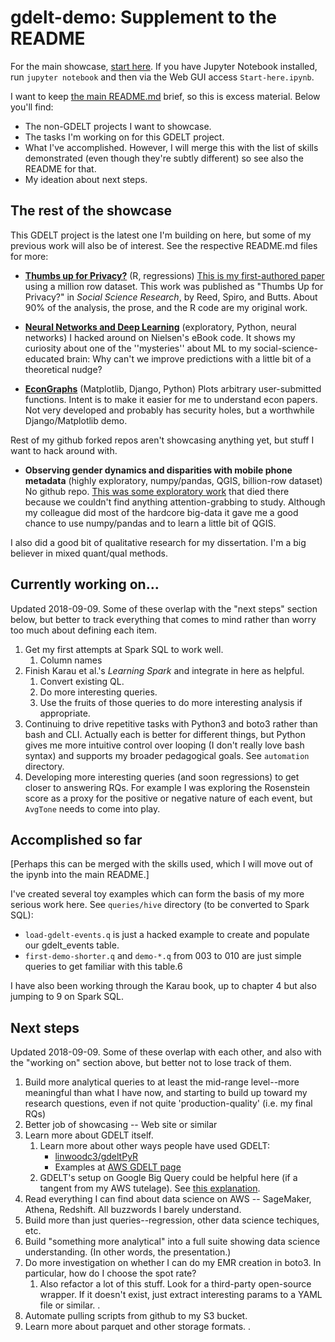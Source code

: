# gdelt-demo: Supplement to the README

<!--div class="w3-container w3-pale-blue w3-leftbar w3-border-blue reed9999-note">-->
For the main showcase, <a href="https://github.com/reed9999/gdelt-demo/blob/master/Start-here.ipynb">start here</a>. If you have Jupyter Notebook installed, run `jupyter notebook` and then via the Web GUI access `Start-here.ipynb`. 
<!--/div-->

I want to keep [the main README.md](https://github.com/reed9999/gdelt-demo/blob/master/README.md) brief, so this is excess material. Below you'll find: 

* The non-GDELT projects I want to showcase.
* The tasks I'm working on for this GDELT project.
* What I've accomplished. However, I will merge this with the list of skills demonstrated (even though they're subtly different) so see also the README for that.
* My ideation about next steps.


## <a name="rest-of-showcase">The rest of the showcase</a>
This GDELT project is the latest one I'm building on here, but some of my previous work will also be of interest. See the respective README.md files for more:


* **[Thumbs up for Privacy?](https://github.com/reed9999/thumbs-up-for-privacy)** (R, regressions) [This is my first-authored paper](https://www.sciencedirect.com/science/article/pii/S0049089X16302368) using a million row dataset. This work was published as "Thumbs Up for Privacy?" in _Social Science Research_, by Reed, Spiro, and Butts. About 90% of the analysis, the prose, and the R code are my original work.

* **[Neural Networks and Deep Learning](https://github.com/reed9999/neural-networks-and-deep-learning)** (exploratory, Python, neural networks) I hacked around on Nielsen's eBook code. It shows my curiosity about one of the ''mysteries'' about ML to my social-science-educated brain: Why can't we improve predictions with a little bit of a theoretical nudge?

* **[EconGraphs](https://github.com/reed9999/econgraphs)** 
(Matplotlib, Django, Python) Plots arbitrary user-submitted functions. 
Intent is to make it easier for me to understand econ papers. Not very developed and probably has security holes, but a worthwhile Django/Matplotlib demo.

Rest of my github forked repos aren't showcasing anything yet, but stuff I want to hack around with.

* **Observing gender dynamics and disparities with mobile phone metadata** (highly exploratory, numpy/pandas, QGIS, billion-row dataset) No github repo.  [This was some exploratory work](https://dl.acm.org/citation.cfm?id=2909632) that died there because we couldn't find anything attention-grabbing to study. Although my colleague did most of the hardcore big-data it gave me a good chance to use numpy/pandas and to learn a little bit of QGIS.

I also did a good bit of qualitative research for my dissertation. I'm a big believer in mixed quant/qual methods.



## Currently working on...

Updated 2018-09-09. Some of these overlap with the "next steps" section below, 
but better to track everything that comes to mind rather than worry too much about defining each item.

1. Get my first attempts at Spark SQL to work well.
    1. Column names
1. Finish Karau et al.'s *Learning Spark* and integrate in here as helpful.
    1. Convert existing QL.
    2. Do more interesting queries.
    3. Use the fruits of those queries to do more interesting analysis if appropriate. 
1. Continuing to drive repetitive tasks with Python3 and boto3 rather than bash and CLI. Actually each is better for different things, but Python gives me more intuitive control over looping (I don't really love bash syntax) and supports my broader pedagogical goals. See `automation` directory.
1. Developing more interesting queries (and soon regressions) to get closer to answering RQs. For example I was exploring the Rosenstein score as a proxy for the positive or negative nature of each event, but `AvgTone` needs to come into play.   

## Accomplished so far
[Perhaps this can be merged with the skills used, which I will move out of the ipynb into the main README.]

I've created several toy examples which can form the basis of my more serious work here. See `queries/hive` directory (to be converted to Spark SQL):

* `load-gdelt-events.q` is just a hacked example to create and populate our gdelt_events table.
* `first-demo-shorter.q` and `demo-*.q` from 003 to 010 are just simple queries to get familiar with this table.6

I have also been working through the Karau book, up to chapter 4 but also jumping to 9 on Spark SQL. 

## Next steps 
Updated 2018-09-09. Some of these overlap with each other, and also with the "working on" section above, 
but better not to lose track of them.

1. Build more analytical queries to at least the mid-range level--more meaningful than what I have now, and starting to build up toward my research questions, even if not quite 'production-quality' (i.e. my final RQs)
1. Better job of showcasing -- Web site or similar
1. Learn more about GDELT itself.
    1. Learn more about other ways people have used GDELT:
        * [linwoodc3/gdeltPyR](https://github.com/linwoodc3/gdeltPyR)
        * Examples at [AWS GDELT page](https://registry.opendata.aws/gdelt/)
    1. GDELT's setup on Google Big Query could be helpful here (if a tangent from my AWS tutelage). See [this explanation](https://www.gdeltproject.org/data.html).
1. Read everything I can find about data science on AWS -- SageMaker, Athena, Redshift. All buzzwords I barely understand.
1. Build more than just queries--regression, other data science techiques, etc.
1. Build "something more analytical" into a full suite showing data science understanding. (In other words, the presentation.)
1. Do more investigation on whether I can do my EMR creation in boto3. In particular, how do I choose the spot rate?
    1. Also refactor a lot of this stuff. Look for a third-party open-source wrapper. If it doesn't exist, just extract interesting params to a YAML file or similar.
. 
1. Automate pulling scripts from github to my S3 bucket.
1. Learn more about parquet and other storage formats.
.  


